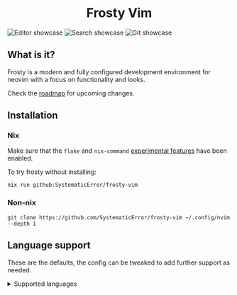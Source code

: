<h1 align="center">Frosty Vim</h1>

![Editor showcase](https://github.com/SystematicError/frosty-vim/assets/63366086/ab4f0a59-16db-47da-8530-d32565885db8)
![Search showcase](https://github.com/SystematicError/frosty-vim/assets/63366086/d7758606-91b1-46bd-ab93-1c4ec0b24a69)
![Git showcase](https://github.com/SystematicError/frosty-vim/assets/63366086/307e0922-a604-4b16-a4b3-6292e605bc95)

## What is it?

Frosty is a modern and fully configured development environment for neovim with a focus on functionality and looks.

Check the [roadmap](https://github.com/SystematicError/frosty-vim/issues/1) for upcoming changes.

## Installation

### Nix

Make sure that the `flake` and `nix-command` [experimental features](https://nixos.org/manual/nix/unstable/contributing/experimental-features.html) have been enabled.

To try frosty without installing:

```console
nix run github:SystematicError/frosty-vim
```

### Non-nix

```console
git clone https://github.com/SystematicError/frosty-vim ~/.config/nvim --depth 1
```

## Language support

These are the defaults, the config can be tweaked to add further support as needed.

<details>
<summary>Supported languages</summary>

| Language   | Treesitter | LSP | Formatter |
| ---------- | ---------- | --- | --------- |
| Bash       | ✓          |     |           |
| C          | ✓          |     |           |
| C++        | ✓          |     |           |
| C#         | ✓          |     |           |
| CSS        | ✓          | ✓   | ✓         |
| CSV        | ✓          |     |           |
| Diff       | ✓          |     |           |
| Dockerfile | ✓          |     |           |
| Go         | ✓          |     |           |
| HTML       | ✓          | ✓   | ✓         |
| Java       | ✓          |     |           |
| Javascript | ✓          |     | ✓         |
| JSON       | ✓          | ✓   | ✓         |
| Latex      | ✓          |     |           |
| Less       |            | ✓   | ✓         |
| Lua        | ✓          | ✓   | ✓         |
| Make       | ✓          |     |           |
| Markdown   | ✓          |     | ✓         |
| Nix        | ✓          | ✓   | ✓         |
| Python     | ✓          |     |           |
| Ruby       | ✓          |     |           |
| Rust       | ✓          | ✓   | ✓         |
| SCSS       | ✓          | ✓   | ✓         |
| SQL        | ✓          |     |           |
| TOML       | ✓          |     |           |
| Typescript | ✓          |     | ✓         |
| Vim        | ✓          |     |           |
| Vimdoc     | ✓          |     |           |
| XML        | ✓          |     |           |
| YAML       | ✓          |     | ✓         |

</details>
